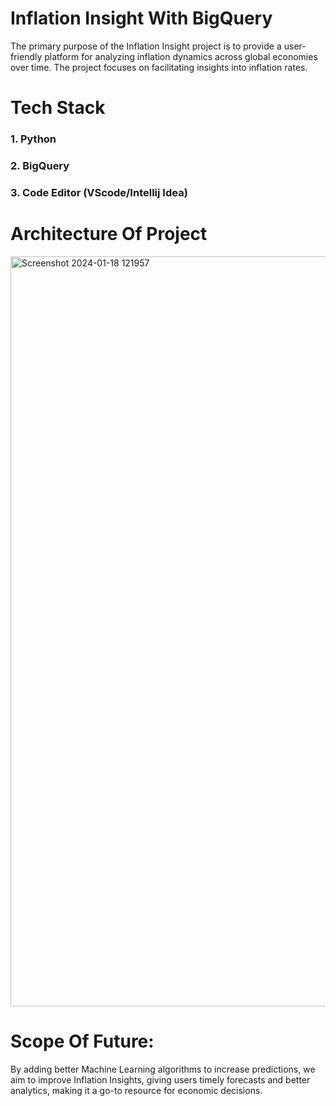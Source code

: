 # Inflation Insight With BigQuery
The primary purpose of the Inflation Insight project is to provide a user-friendly platform for analyzing inflation dynamics across global economies over time. The project focuses on facilitating insights into inflation rates.

 # Tech Stack
 ### 1. Python
 ### 2. BigQuery
 ### 3. Code Editor (VScode/Intellij Idea)

 # Architecture Of Project
<img width="1200" alt="Screenshot 2024-01-18 121957" src="https://github.com/Bharath1629/Inflation-insight/assets/67285636/842bb0b1-123d-4d1c-be0a-191bb856f95b">

# Scope Of Future:
By adding better Machine Learning algorithms to increase  predictions, we aim to improve Inflation Insights, giving users timely forecasts and better analytics, making it a go-to resource for economic decisions.
